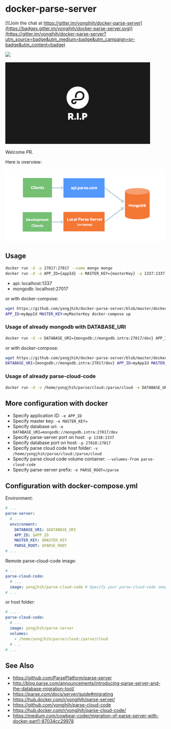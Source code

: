# docker-parse-server

[![Join the chat at https://gitter.im/yongjhih/docker-parse-server](https://badges.gitter.im/yongjhih/docker-parse-server.svg)](https://gitter.im/yongjhih/docker-parse-server?utm_source=badge&utm_medium=badge&utm_campaign=pr-badge&utm_content=badge)

[![](https://badge.imagelayers.io/yongjhih/parse-server:latest.svg)](https://imagelayers.io/?images=yongjhih/parse-server:latest)

![](art/parse-rip-32dp.png)

Welcome PR.

Here is overview:

![](art/chart.png)

## Usage

```sh
docker run -d -p 27017:27017 --name mongo mongo
docker run -d -e APP_ID={appId} -e MASTER_KEY={masterKey} -p 1337:1337 --link mongo yongjhih/parse-server
```

* api: localhost:1337
* mongodb: localhost:27017

or with docker-compose:

```sh
wget https://github.com/yongjhih/docker-parse-server/blob/master/docker-compose.yml
APP_ID=myAppId MASTER_KEY=myMasterKey docker-compose up
```

### Usage of already mongodb with DATABASE_URI

```sh
docker run -d -e DATABASE_URI={mongodb://mongodb.intra:27017/dev} APP_ID={appId} -e MASTER_KEY={masterKey} -p 1337:1337 --link mongo yongjhih/parse-server
```

or with docker-compose:

```sh
wget https://github.com/yongjhih/docker-parse-server/blob/master/docker-compose.yml
DATABASE_URI={mongodb://mongodb.intra:27017/dev} APP_ID=myAppId MASTER_KEY=myMasterKey docker-compose up
```

### Usage of already parse-cloud-code

```sh
docker run -d -v /home/yongjhih/parse/cloud:/parse/cloud -e DATABASE_URI={mongodb://mongodb.intra:27017/dev} APP_ID={appId} -e MASTER_KEY={masterKey} -p 1337:1337 --link mongo yongjhih/parse-server
```

## More configuration with docker

* Specify application ID: `-e APP_ID`
* Specify master key: `-e MASTER_KEY=`
* Specify database uri: `-e DATABASE_URI=mongodb://mongodb.intra:27017/dev`
* Specify parse-server port on host: `-p 1338:1337`
* Specify database port on host: `-p 27018:27017`
* Specify parse cloud code host folder: `-v /home/yongjhih/parse/cloud:/parse/cloud`
* Specify parse cloud code volume container: `--volumes-from parse-cloud-code`
* Specify parse-server prefix: `-e PARSE_ROOT=/parse`

## Configuration with docker-compose.yml

Environment:

```yml
# ...
parse-server:
  # ...
  environment:
    DATABASE_URI: $DATABASE_URI
    APP_ID: $APP_ID
    MASTER_KEY: $MASTER_KEY
    PARSE_ROOT: $PARSE_ROOT
# ...
```

Remote parse-cloud-code image:

```yml
# ...
parse-cloud-code:
  # ...
  image: yongjhih/parse-cloud-code # Specify your parse-cloud-code image
# ...
```

or host folder:

```yml
# ...
parse-cloud-code:
  # ...
  image: yongjhih/parse-server
  volumes:
    - /home/yongjhih/parse/cloud:/parse/cloud
  # ...
# ...
```

## See Also

* https://github.com/ParsePlatform/parse-server
* http://blog.parse.com/announcements/introducing-parse-server-and-the-database-migration-tool/
* https://parse.com/docs/server/guide#migrating
* https://hub.docker.com/r/yongjhih/parse-server/
* https://github.com/yongjhih/parse-cloud-code
* https://hub.docker.com/r/yongjhih/parse-cloud-code/
* https://medium.com/cowbear-coder/migration-of-parse-server-with-docker-part1-87034cc29978
